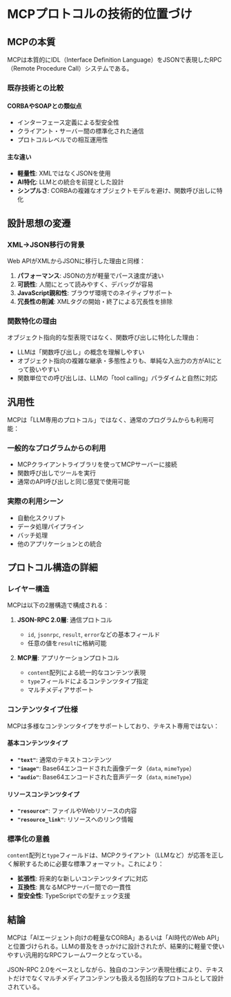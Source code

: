 # MCPプロトコルの技術的位置づけ

## MCPの本質

MCPは本質的にIDL（Interface Definition Language）をJSONで表現したRPC（Remote Procedure Call）システムである。

### 既存技術との比較

#### CORBAやSOAPとの類似点
- インターフェース定義による型安全性
- クライアント・サーバー間の標準化された通信
- プロトコルレベルでの相互運用性

#### 主な違い
- **軽量性**: XMLではなくJSONを使用
- **AI特化**: LLMとの統合を前提とした設計
- **シンプルさ**: CORBAの複雑なオブジェクトモデルを避け、関数呼び出しに特化

## 設計思想の変遷

### XML→JSON移行の背景
Web APIがXMLからJSONに移行した理由と同様：

1. **パフォーマンス**: JSONの方が軽量でパース速度が速い
2. **可読性**: 人間にとって読みやすく、デバッグが容易
3. **JavaScript親和性**: ブラウザ環境でのネイティブサポート
4. **冗長性の削減**: XMLタグの開始・終了による冗長性を排除

### 関数特化の理由
オブジェクト指向的な型表現ではなく、関数呼び出しに特化した理由：

- LLMは「関数呼び出し」の概念を理解しやすい
- オブジェクト指向の複雑な継承・多態性よりも、単純な入出力の方がAIにとって扱いやすい
- 関数単位での呼び出しは、LLMの「tool calling」パラダイムと自然に対応

## 汎用性

MCPは「LLM専用のプロトコル」ではなく、通常のプログラムからも利用可能：

### 一般的なプログラムからの利用
- MCPクライアントライブラリを使ってMCPサーバーに接続
- 関数呼び出しでツールを実行
- 通常のAPI呼び出しと同じ感覚で使用可能

### 実際の利用シーン
- 自動化スクリプト
- データ処理パイプライン
- バッチ処理
- 他のアプリケーションとの統合

## プロトコル構造の詳細

### レイヤー構造
MCPは以下の2層構造で構成される：

1. **JSON-RPC 2.0層**: 通信プロトコル
   - `id`, `jsonrpc`, `result`, `error`などの基本フィールド
   - 任意の値を`result`に格納可能

2. **MCP層**: アプリケーションプロトコル
   - `content`配列による統一的なコンテンツ表現
   - `type`フィールドによるコンテンツタイプ指定
   - マルチメディアサポート

### コンテンツタイプ仕様

MCPは多様なコンテンツタイプをサポートしており、テキスト専用ではない：

#### 基本コンテンツタイプ
- **`"text"`**: 通常のテキストコンテンツ
- **`"image"`**: Base64エンコードされた画像データ（`data`, `mimeType`）
- **`"audio"`**: Base64エンコードされた音声データ（`data`, `mimeType`）

#### リソースコンテンツタイプ
- **`"resource"`**: ファイルやWebリソースの内容
- **`"resource_link"`**: リソースへのリンク情報

### 標準化の意義

`content`配列と`type`フィールドは、MCPクライアント（LLMなど）が応答を正しく解釈するために必要な標準フォーマット。これにより：

- **拡張性**: 将来的な新しいコンテンツタイプに対応
- **互換性**: 異なるMCPサーバー間での一貫性
- **型安全性**: TypeScriptでの型チェック支援

## 結論

MCPは「AIエージェント向けの軽量なCORBA」あるいは「AI時代のWeb API」と位置づけられる。LLMの普及をきっかけに設計されたが、結果的に軽量で使いやすい汎用的なRPCフレームワークとなっている。

JSON-RPC 2.0をベースとしながら、独自のコンテンツ表現仕様により、テキストだけでなくマルチメディアコンテンツも扱える包括的なプロトコルとして設計されている。